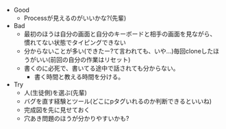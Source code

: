 - Good
  - Processが見えるのがいいかな?(先輩)
- Bad
  - 最初のほうは自分の画面と自分のキーボードと相手の画面を見ながら、慣れてない状態でタイピングできない
  - 分からないことが多い(できたー?て言われても、いや...)毎回cloneしたほうがいい(前回の自分の作業はリセット)
  - 書くのに必死で、書いてる途中で話されても分からない。
    - 書く時間と教える時間を分ける。
- Try
  - 人(生徒側)を選ぶ(先輩)
  - バグを直す経験とツール(どこにpタグいれるのか判断できるといいね)
  - 完成図を先に見せておく
  - 穴あき問題のほうが分かりやすいかも?
